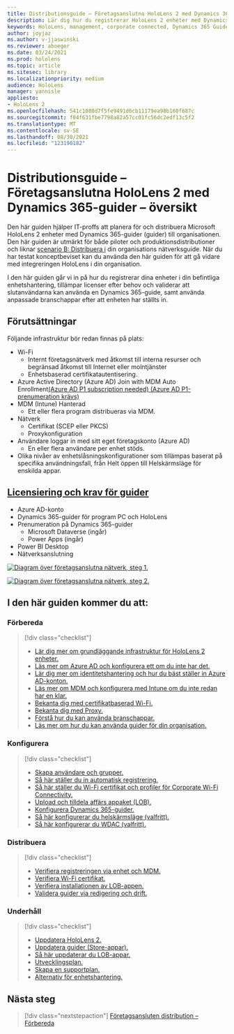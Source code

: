 ```yaml
---
title: Distributionsguide – Företagsanslutna HoloLens 2 med Dynamics 365-guider – översikt
description: Lär dig hur du registrerar HoloLens 2 enheter med Dynamics 365-guider över ett företagsanslutet nätverk.
keywords: HoloLens, management, corporate connected, Dynamics 365 Guides, AAD, Azure AD, MDM, Mobile Enhetshantering
author: joyjaz
ms.author: v-jjaswinski
ms.reviewer: aboeger
ms.date: 03/24/2021
ms.prod: hololens
ms.topic: article
ms.sitesec: library
ms.localizationpriority: medium
audience: HoloLens
manager: yannisle
appliesto:
- HoloLens 2
ms.openlocfilehash: 541c1080d7f5fe9491d6cb11179ea98b160f687c
ms.sourcegitcommit: f04f631fbe7798a82a57cc01fc56dc2edf13c5f2
ms.translationtype: MT
ms.contentlocale: sv-SE
ms.lasthandoff: 08/30/2021
ms.locfileid: "123190182"
---
```

# <a name="deployment-guide---corporate-connected-hololens-2-with-dynamics-365-guides---overview"></a>Distributionsguide – Företagsanslutna HoloLens 2 med Dynamics 365-guider – översikt

Den här guiden hjälper IT-proffs att planera för och distribuera Microsoft HoloLens 2 enheter med Dynamics 365-guider (guider) till organisationen. Den här guiden är utmärkt för både piloter och produktionsdistributioner och liknar [scenario B: Distribuera i](/hololens/common-scenarios#scenario-b-deploy-inside-your-organizations-network) din organisations nätverksguide. När du har testat konceptbeviset kan du använda den här guiden för att gå vidare med integreringen HoloLens i din organisation.

I den här guiden går vi in på hur du registrerar dina enheter i din befintliga enhetshantering, tillämpar licenser efter behov och validerar att slutanvändarna kan använda en Dynamics 365-guide, samt använda anpassade branschappar efter att enheten har ställts in. 

## <a name="prerequisites"></a>Förutsättningar

Följande infrastruktur bör redan finnas på plats:
- Wi-Fi
    - Internt företagsnätverk med åtkomst till interna resurser och begränsad åtkomst till Internet eller molntjänster
    - Enhetsbaserad certifikatautentisering.
- Azure Active Directory (Azure AD) Join with MDM Auto Enrollment[(Azure AD P1 subscription needed) (Azure AD P1-prenumeration krävs)](/azure/active-directory/fundamentals/active-directory-whatis)
- MDM (Intune) Hanterad
    - Ett eller flera program distribueras via MDM.
- Nätverk 
    - Certifikat (SCEP eller PKCS)
    - Proxykonfiguration
- Användare loggar in med sitt eget företagskonto (Azure AD)
    - En eller flera användare per enhet stöds.
- Olika nivåer av enhetslåsningskonfigurationer som tillämpas baserat på specifika användningsfall, från Helt öppen till Helskärmsläge för enskilda appar.

## <a name="guides-licensing-and-requirements"></a>[Licensiering och krav för guider](/dynamics365/mixed-reality/guides/requirements#licensing-and-product-requirements)

- Azure AD-konto
- Dynamics 365-guider för program PC och HoloLens
- Prenumeration på Dynamics 365-guider
    - Microsoft Dataverse (ingår)
    - Power Apps (ingår)
- Power BI Desktop
- Nätverksanslutning

[![Diagram över företagsanslutna nätverk, steg 1. ](./images/deployment-guides-revised-scenario-b-01-1.png)](./images/deployment-guides-revised-scenario-b-01-1.png#lightbox)

[![Diagram över företagsanslutna nätverk, steg 2. ](./images/deployment-guides-revised-scenario-b-02-1.png)](./images/deployment-guides-revised-scenario-b-02-1.png#lightbox)

## <a name="in-this-guide-you-will"></a>I den här guiden kommer du att:
### <a name="prepare"></a>Förbereda
> [!div class="checklist"]
>- [Lär dig mer om grundläggande infrastruktur för HoloLens 2 enheter.](hololens2-corp-connected-prepare.md#infrastructure-essentials)
>- [Läs mer om Azure AD och konfigurera ett om du inte har det.](hololens2-corp-connected-prepare.md#azure-active-directory)
>- [Lär dig mer om identitetshantering och hur du bäst ställer in Azure AD-konton.](hololens2-corp-connected-prepare.md#identity-management)
>- [Läs mer om MDM och konfigurera med Intune om du inte redan har en klar.](hololens2-corp-connected-prepare.md#mobile-device-management)
>- [Bekanta dig med certifikatbaserad Wi-Fi.](hololens2-corp-connected-prepare.md#certificates)
>- [Bekanta dig med Proxy.](hololens2-corp-connected-prepare.md#proxy)
>- [Förstå hur du kan använda branschappar.](hololens2-corp-connected-prepare.md#line-of-business-apps)
>- [Läs mer om hur du kan använda guider för din organisation.](hololens2-corp-connected-prepare.md#guides-playbook)
### <a name="configure"></a>Konfigurera
> [!div class="checklist"]
>- [Skapa användare och grupper.](hololens2-corp-connected-configure.md#azure-users-and-groups)
>- [Så här ställer du in automatisk registrering.](hololens2-corp-connected-configure.md#auto-enrollment-on-hololens-2)
>- [Så här ställer du Wi-Fi certifikat och profiler för Corporate Wi-Fi Connectivity.](hololens2-corp-connected-configure.md#corporate-wi-fi-connectivity)
>- [Upload och tilldela affärs appaket (LOB).](hololens2-corp-connected-configure.md#app-deployment)
>- [Konfigurera Dynamics 365-guider.](hololens2-corp-connected-configure.md#setup-guides-application-licenses-dataverse-and-authoring)
>- [Så här konfigurerar du helskärmsläge (valfritt).](hololens2-corp-connected-configure.md#optional-kiosk-mode)
>- [Så här konfigurerar du WDAC (valfritt).](hololens2-corp-connected-configure.md#optional-wdac)
### <a name="deploy"></a>Distribuera
> [!div class="checklist"]
>-  [Verifiera registreringen via enhet och MDM.](hololens2-corp-connected-deploy.md#enrollment-validation)
>-  [Verifiera Wi-Fi certifikat.](hololens2-corp-connected-deploy.md#wi-fi-certificate-validation)
>-  [Verifiera installationen av LOB-appen.](hololens2-corp-connected-deploy.md#validate-lob-app-install)
>-  [Validera guider via redigering och drift.](hololens2-corp-connected-deploy.md#validate-dynamics-365-guides)
### <a name="maintain"></a>Underhåll
> [!div class="checklist"]
>- [Uppdatera HoloLens 2.](hololens2-corp-connected-maintain.md#update-hololens)
>- [Uppdatera guider (Store-appar).](hololens2-corp-connected-maintain.md#how-to-update-dynamics-365-guides-and-other-store-apps)
>- [Så här uppdaterar du LOB-appar.](hololens2-corp-connected-maintain.md#how-to-update-lob-apps) 
>- [Utvecklingsplan.](hololens2-corp-connected-maintain.md#development-plan) 
>- [Skapa en supportplan.](hololens2-corp-connected-maintain.md#support-plan)
>- [Alternativ för enhetshantering.](hololens2-corp-connected-maintain.md#device-management)

## <a name="next-step"></a>Nästa steg 
> [!div class="nextstepaction"]
> [Företagsansluten distribution – Förbereda](hololens2-corp-connected-prepare.md)
